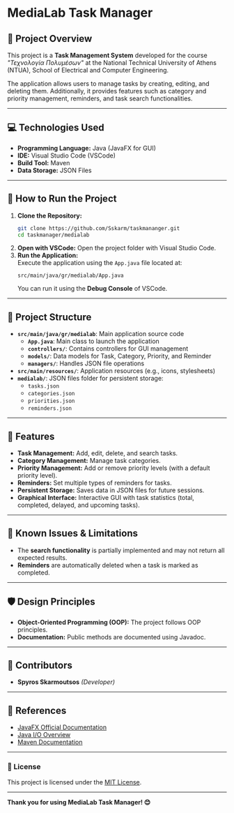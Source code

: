 # MediaLab Task Manager

## 📌 Project Overview
This project is a **Task Management System** developed for the course *"Τεχνολογία Πολυμέσων"* at the National Technical University of Athens (NTUA), School of Electrical and Computer Engineering.

The application allows users to manage tasks by creating, editing, and deleting them. Additionally, it provides features such as category and priority management, reminders, and task search functionalities.

---

## 💻 Technologies Used
- **Programming Language:** Java (JavaFX for GUI)
- **IDE:** Visual Studio Code (VSCode)
- **Build Tool:** Maven
- **Data Storage:** JSON Files

---

## 🚀 How to Run the Project
1. **Clone the Repository:**  
   ```bash
   git clone https://github.com/Sskarm/taskmananger.git
   cd taskmanager/medialab
   ```
2. **Open with VSCode:** Open the project folder with Visual Studio Code.
3. **Run the Application:**  
   Execute the application using the `App.java` file located at:
   ```
   src/main/java/gr/medialab/App.java
   ```
   You can run it using the **Debug Console** of VSCode.

---

## 📂 Project Structure
- **`src/main/java/gr/medialab`**: Main application source code
  - **`App.java`**: Main class to launch the application
  - **`controllers/`**: Contains controllers for GUI management
  - **`models/`**: Data models for Task, Category, Priority, and Reminder
  - **`managers/`**: Handles JSON file operations
- **`src/main/resources/`**: Application resources (e.g., icons, stylesheets)
- **`medialab/`**: JSON files folder for persistent storage:
  - `tasks.json`
  - `categories.json`
  - `priorities.json`
  - `reminders.json`

---

## 📝 Features
- **Task Management:** Add, edit, delete, and search tasks.
- **Category Management:** Manage task categories.
- **Priority Management:** Add or remove priority levels (with a default priority level).
- **Reminders:** Set multiple types of reminders for tasks.
- **Persistent Storage:** Saves data in JSON files for future sessions.
- **Graphical Interface:** Interactive GUI with task statistics (total, completed, delayed, and upcoming tasks).

---

## 📝 Known Issues & Limitations
- The **search functionality** is partially implemented and may not return all expected results.
- **Reminders** are automatically deleted when a task is marked as completed.

---

## 🛡️ Design Principles
- **Object-Oriented Programming (OOP):** The project follows OOP principles.
- **Documentation:** Public methods are documented using Javadoc.

---

## 🤝 Contributors
- **Spyros Skarmoutsos** *(Developer)*

---

## 📝 References
- [JavaFX Official Documentation](https://docs.oracle.com/javase/8/javafx/get-started-tutorial/jfx-overview.htm)
- [Java I/O Overview](https://docs.oracle.com/javase/tutorial/essential/io/)
- [Maven Documentation](https://maven.apache.org/guides/)

---

### 📌 License
This project is licensed under the [MIT License](LICENSE).

---
**Thank you for using MediaLab Task Manager! 😊**

